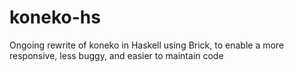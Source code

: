 # koneko-hs

Ongoing rewrite of koneko in Haskell using Brick, to enable a more responsive, less buggy, and easier to maintain code

